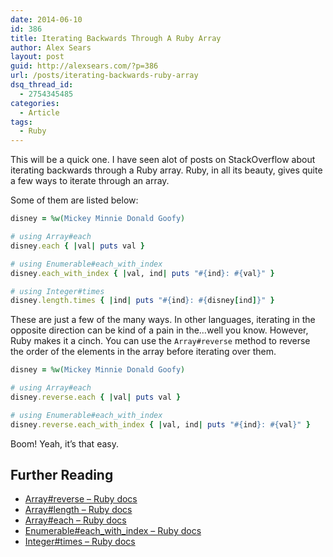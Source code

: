 ```yaml
---
date: 2014-06-10
id: 386
title: Iterating Backwards Through A Ruby Array
author: Alex Sears
layout: post
guid: http://alexsears.com/?p=386
url: /posts/iterating-backwards-ruby-array
dsq_thread_id:
  - 2754345485
categories:
  - Article
tags:
  - Ruby
---
```

This will be a quick one. I have seen alot of posts on StackOverflow about iterating backwards through a Ruby array. Ruby, in all its beauty, gives quite a few ways to iterate through an array.

<!--more-->

Some of them are listed below:

```ruby
disney = %w(Mickey Minnie Donald Goofy)

# using Array#each
disney.each { |val| puts val }

# using Enumerable#each_with_index
disney.each_with_index { |val, ind| puts "#{ind}: #{val}" }

# using Integer#times
disney.length.times { |ind| puts "#{ind}: #{disney[ind]}" }
```

These are just a few of the many ways. In other languages, iterating in the opposite direction can be kind of a pain in the&#8230;well you know. However, Ruby makes it a cinch. You can use the `Array#reverse` method to reverse the order of the elements in the array before iterating over them.

```ruby
disney = %w(Mickey Minnie Donald Goofy)

# using Array#each
disney.reverse.each { |val| puts val }

# using Enumerable#each_with_index
disney.reverse.each_with_index { |val, ind| puts "#{ind}: #{val}" }
```

Boom! Yeah, it&#8217;s that easy.

## Further Reading

  * [Array#reverse &#8211; Ruby docs][1]
  * [Array#length &#8211; Ruby docs][2]
  * [Array#each &#8211; Ruby docs][3]
  * [Enumerable#each\_with\_index &#8211; Ruby docs][4]
  * [Integer#times &#8211; Ruby docs][5]

 [1]: http://ruby-doc.org/core-2.0/Array.html#method-i-reverse
 [2]: http://ruby-doc.org/core-2.0/Array.html#method-i-length
 [3]: http://ruby-doc.org/core-2.0/Array.html#method-i-each
 [4]: http://ruby-doc.org/core-2.0/Enumerable.html#method-i-each_with_index
 [5]: http://ruby-doc.org/core-2.0.0/Integer.html#method-i-times
